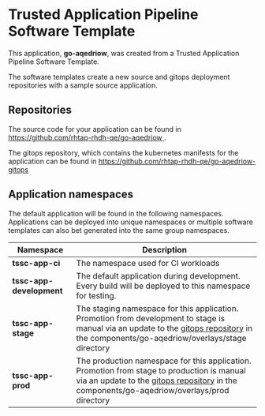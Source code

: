 # Trusted Application Pipeline Software Template

This application, **go-aqedriow**, was created from a Trusted Application Pipeline Software Template.

The software templates create a new source and gitops deployment repositories with a sample source application. 

## Repositories

The source code for your application can be found in [https://github.com/rhtap-rhdh-qe/go-aqedriow ](https://github.com/rhtap-rhdh-qe/go-aqedriow ).
 
The gitops repository, which contains the kubernetes manifests for the application can be found in 
[https://github.com/rhtap-rhdh-qe/go-aqedriow-gitops ](https://github.com/rhtap-rhdh-qe/go-aqedriow-gitops ) 

## Application namespaces 

The default application will be found in the following namespaces. Applications can be deployed into unique namespaces or multiple software templates can also bet generated into the same group namespaces.  

|  Namespace   |  Description   |  
| -------- | -------- |
| **tssc-app-ci** | The namespace used for CI workloads |
| **tssc-app-development** | The default application during development. Every build will be deployed to this namespace for testing. |
| **tssc-app-stage** | The staging namespace for this application. Promotion from development to stage is manual via an update to the [gitops repository](https://github.com/rhtap-rhdh-qe/go-aqedriow-gitops ) in the components/go-aqedriow/overlays/stage directory |
| **tssc-app-prod** | The production namespace for this application. Promotion from stage to production is manual via an update to the [gitops repository](https://github.com/rhtap-rhdh-qe/go-aqedriow-gitops ) in the components/go-aqedriow/overlays/prod directory |